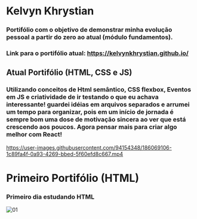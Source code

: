# Kelvyn Khrystian 
### Portifólio com o objetivo de demonstrar minha evolução pessoal a partir do zero ao atual (módulo fundamentos).
### Link para o portifólio atual: https://kelvynkhrystian.github.io/

## **Atual Portifólio (HTML, CSS e JS)**
### Utilizando conceitos de Html semântico, CSS flexbox, Eventos em JS e criatividade de ir testando o que eu achava interessante! guardei idéias em arquivos separados e arrumei um tempo para organizar, pois em um início de jornada é sempre bom uma dose de motivação sincera ao ver que está crescendo aos poucos. Agora pensar mais para criar algo melhor com React! 
https://user-images.githubusercontent.com/94154348/186069106-1c89fa4f-0a93-4269-bbed-5f60efd8c667.mp4

# **Primeiro Portifólio (HTML)**
### Primeiro dia estudando HTML
![01](https://user-images.githubusercontent.com/94154348/185300632-dd9fe33f-1868-4637-a694-88dc0af1040b.png)
